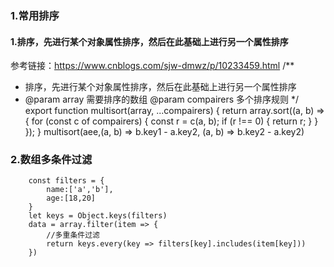### 1.常用排序
#### 1.排序，先进行某个对象属性排序，然后在此基础上进行另一个属性排序
参考链接：https://www.cnblogs.com/sjw-dmwz/p/10233459.html
/**
 * 排序，先进行某个对象属性排序，然后在此基础上进行另一个属性排序
 * @param array 需要排序的数组 @param compairers 多个排序规则
 */
export function multisort(array, ...compairers) {
	return array.sort((a, b) => {
			for (const c of compairers) {
					const r = c(a, b);
					if (r !== 0) {
							return r;
					}
			}
	});
}
multisort(aee,(a, b) => b.key1 - a.key2,
    (a, b) => b.key2 - a.key2)


### 2.数组多条件过滤
		const filters = {
			name:['a','b'],
			age:[18,20]
		} 
		let keys = Object.keys(filters)
		data = array.filter(item => {
			//多重条件过滤
			return keys.every(key => filters[key].includes(item[key]))
		})